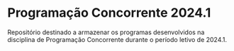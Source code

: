 # Programação Concorrente 2024.1
Repositório destinado a armazenar os programas desenvolvidos na disciplina de Programação Concorrente durante o período letivo de 2024.1.
